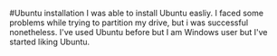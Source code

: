 #Ubuntu installation
I was able to install Ubuntu easliy. I faced some problems while trying to partition my drive, but i was successful nonetheless. I've used Ubuntu before but I am Windows user but I've started liking Ubuntu.
